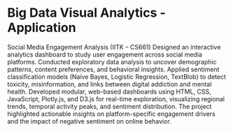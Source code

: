# Big Data Visual Analytics - Application

Social Media Engagement Analysis (IITK – CS661)
Designed an interactive analytics dashboard to study user engagement across social media platforms. Conducted exploratory data analysis to uncover demographic patterns, content preferences, and behavioral insights. Applied sentiment classification models (Naïve Bayes, Logistic Regression, TextBlob) to detect toxicity, misinformation, and links between digital addiction and mental health. Developed modular, web-based dashboards using HTML, CSS, JavaScript, Plotly.js, and D3.js for real-time exploration, visualizing regional trends, temporal activity peaks, and sentiment distribution. The project highlighted actionable insights on platform-specific engagement drivers and the impact of negative sentiment on online behavior.
